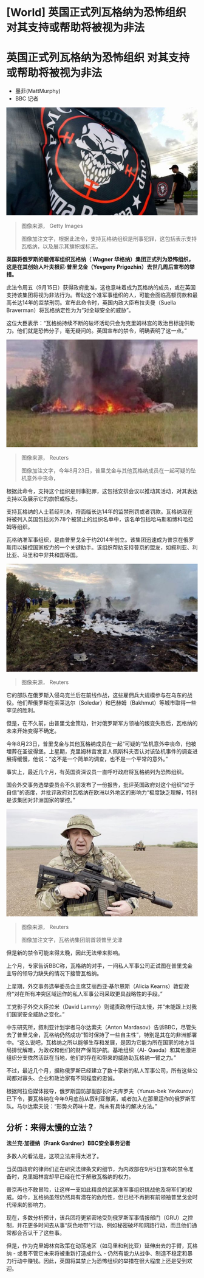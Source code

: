 # [World] 英国正式列瓦格纳为恐怖组织 对其支持或帮助将被视为非法

#  英国正式列瓦格纳为恐怖组织 对其支持或帮助将被视为非法

  * 墨菲(MattMurphy) 
  * BBC 记者 


![A PMC Wagner flag flying](_131101156_gettyimages-1623017480.jpg)

> 图像来源，  Getty Images
>
> 图像加注文字，根据此法令，支持瓦格纳组织是刑事犯罪，这包括表示支持瓦格纳，以及展示其旗帜或标志。

**英国将俄罗斯的雇佣军组织瓦格纳（ Wagner 华格纳）集团正式列为恐怖组织，这是在其创始人叶夫根尼·普里戈金（Yevgeny Prigozhin）去世几周后宣布的举措。**

此法令周五（9月15日）获得政府批准，这也意味着成为瓦格纳的成员，或在英国支持该集团将视为非法行为。帮助这个准军事组织的人，可能会面临高额罚款和最高长达14年的监禁刑罚。宣布此命令时，英国内政大臣布拉夫曼（Suella Braverman）将瓦格纳定性为为“对全球安全的威胁”。

这位大臣表示：“瓦格纳持续不断的破坏活动只会为克里姆林宫的政治目标提供助力。他们就是恐怖分子，毫无疑问的。英国宣布的禁令，明确表明了这一点。”

![。](_130883727_microsoftteams-image-2.png)

> 图像来源，  Reuters
>
> 图像加注文字，今年8月23日，普里戈金与其他瓦格纳成员在一起可疑的坠机意外中丧命，

根据此命令，支持这个组织是刑事犯罪，这包括安排会议以推动其活动，对其表达支持以及展示它的旗帜或标志。

支持瓦格纳的人士若经判决，将面临长达14年的监禁刑罚或者罚款。瓦格纳现在将被列入英国包括另外78个被禁止的组织名单中，该名单包括哈马斯和博科哈拉姆等组织。

瓦格纳准军事组织，是由普里戈金于约2014年创立。该集团迅速成为普京在俄罗斯用以操控国家权力的一个关键助手。该组织帮助支持普京的盟友，如叙利亚、利比亚、马里和中非共和国等国。

![。](_130882047_ba4246a161c4ed2966de0b5e3a813b940efa7493.jpg)

> 图像来源，  Reuters

它的部队在俄罗斯入侵乌克兰后在前线作战，这些雇佣兵大规模参与在乌东的战役。他们帮俄罗斯在索莱达尔（Soledar）和巴赫姆（Bakhmut）等城市取得一些罕见的胜利。

但是，在不久前，由普里戈金策动，针对俄罗斯军方领袖的叛变失败后，瓦格纳的未来开始变得不确定。

今年8月23日，普里戈金与其他瓦格纳成员在一起“可疑的”坠机意外中丧命，他被埋葬在圣彼得堡。上星期，克里姆林宫发言人佩斯科夫否认对该坠机事件的调查进展得缓慢，他说：“这不是一个简单的调查，也不是一个平常的意外。”

事实上，最近几个月，有英国资深议员一直呼吁政府将瓦格纳列为恐怖组织。

国会外交事务选举委员会不久前发布了一份报告，批评英国政府对这个组织“过于自信”的态度，并批评政府对瓦格纳在欧洲以外地区的影响力“极度缺乏理解，特别是该集团对非洲国家的掌控。”

![普里戈津](_130883722_7693e83f296380f9fd36732b336fa4829df09ca2.jpg)

> 图像来源，  Reuters
>
> 图像加注文字，瓦格纳集团前首领普里戈津

但是新的禁令可能来得太晚，因此无法带来影响。

上个月，专家告诉BBC称，瓦格纳的对手，一间私人军事公司正试图在普里戈金主导的领导力缺失的情况下接管瓦格纳。

上星期，外交事务选举委员会主席艾丽西亚·基尔恩斯（Alicia Kearns）敦促政府“对在所有冲突区域运作的私人军事公司采取更具战略性的手段。”

工党影子外交大臣拉米（David Lammy）则谴责政府行动太慢，并“未能跟上对我们国家安全威胁之变化。”

中东研究所，叙利亚计划学者马尔达索夫（Anton Mardasov）告诉BBC，尽管失去了普里戈金，瓦格纳仍然成功“暂时保持了一些自主性”，特别是其在的非洲部署中。“这么说吧，瓦格纳之所以能够生存和发展，是因为它能为所在国家的地方当局排忧解难，为政权和他们的财产保驾护航。基地组织（Al- Qaeda）和其他激进组织分支依然活跃在当地，他们的存在和带来的威胁助瓦格纳一臂之力。”

不过，最近几个月，据称俄罗斯已经建立了数十家新的私人军事公司，所有这些公司都对寡头、企业和政治家有不同程度的忠诚。

根据阿拉伯媒体报导，俄罗斯国防部副部长叶夫库罗夫（Yunus-bek Yevkurov）已下令，要瓦格纳在今年9月底前从叙利亚撤离，或者加入在那里运作的俄罗斯军队。马尔达索夫说：“形势火药味十足，尚未有具体的解决方法。”

##  分析：来得太慢的立法？

**法兰克·加德纳（Frank Gardner）BBC安全事务记者**

多数人的看法是，这项立法来得太迟了。

当英国政府的律师们正在研究法律条文的细节，为内政部在9月5日宣布的禁令准备时，克里姆林宫却早已经在忙于解散瓦格纳的权力。

普京再也不敢冒险，让这样一支如此精良的武装准军事组织挑战他及将军们的权威。如今，瓦格纳虽然仍然具有潜在的危险性，但已经不再拥有前领袖普里戈金时代带来的影响力。

现在，多数分析预计，该兵团将更紧密地受到俄罗斯军事情报部门（GRU）之控制，并花更多时间去从事“灰色地带”行动，例如秘密破坏和网路行动，而且他们通常都会否认干了这些事。

但是，作为克里姆林宫政策在动荡地区（如马里和利比亚）延伸出去的手臂，瓦格纳 - 或者不管它未来将被重新打造成什么 - 仍然有能力从战争、制造不稳定和暴力行动中赚钱。因此，英国将其禁止为恐怖组织的举措在很大程度上还是受到欢迎。



